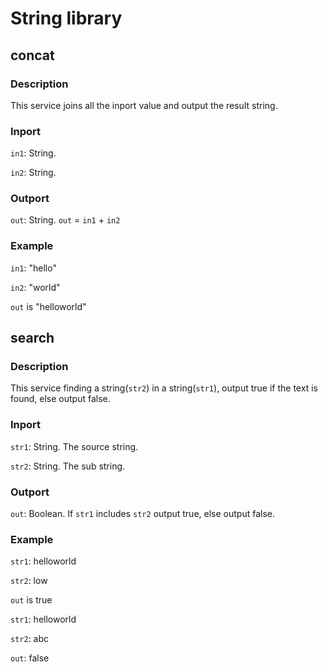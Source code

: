 String library
================
## concat

### Description

This service joins all the inport value and output the result string.

### Inport

`in1`: String.

`in2`: String.

### Outport

`out`: String. `out` = `in1` + `in2`

### Example

`in1`: "hello"

`in2`: "world"

`out` is "helloworld"


## search

### Description

This service finding a string(`str2`) in a string(`str1`), output true if the text is found, else output false.

### Inport

`str1`: String. The source string.

`str2`: String. The sub string.

### Outport

`out`: Boolean. If `str1` includes `str2` output true, else output false.

### Example

`str1`: helloworld

`str2`: low

`out` is true


`str1`: helloworld

`str2`: abc

`out`: false